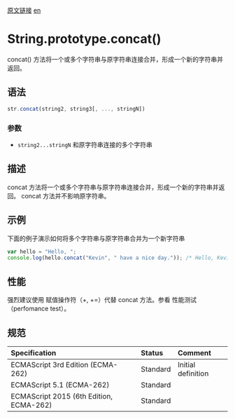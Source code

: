 <a href="https://developer.mozilla.org/zh-CN/docs/Web/JavaScript/Reference/Global_Objects/String/concat" target="_blank">原文链接</a>
<a href="https://developer.mozilla.org/en-US/docs/Web/JavaScript/Reference/Global_Objects/String/concat" target="_blank">en</a>

# String.prototype.concat()

concat() 方法将一个或多个字符串与原字符串连接合并，形成一个新的字符串并返回。

## 语法

```javascript
str.concat(string2, string3[, ..., stringN])
```

### 参数

* `string2...stringN` 和原字符串连接的多个字符串

## 描述

concat 方法将一个或多个字符串与原字符串连接合并，形成一个新的字符串并返回。 concat 方法并不影响原字符串。

## 示例

下面的例子演示如何将多个字符串与原字符串合并为一个新字符串

```javascript
var hello = "Hello, ";
console.log(hello.concat("Kevin", " have a nice day.")); /* Hello, Kevin have a nice day. */
```

## 性能

强烈建议使用 赋值操作符（+, +=）代替 concat 方法。参看 性能测试（perfomance test）。

## 规范

| Specification                           | Status   | Comment            |
|:----------------------------------------|:---------|:-------------------|
| ECMAScript 3rd Edition (ECMA-262)       | Standard | Initial definition |
| ECMAScript 5.1 (ECMA-262)               | Standard |                    |
| ECMAScript 2015 (6th Edition, ECMA-262) | Standard |                    |